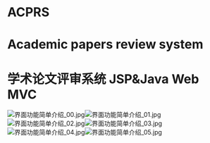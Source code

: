 # ACPRS
# Academic papers review system
# 学术论文评审系统 JSP&Java Web MVC

![界面功能简单介绍_00.jpg](https://cdn.nlark.com/yuque/0/2020/jpeg/631670/1606035693573-df806c1a-f7a1-4019-8afc-2e43efe96c18.jpeg#align=left&display=inline&height=6336&margin=%5Bobject%20Object%5D&name=%E7%95%8C%E9%9D%A2%E5%8A%9F%E8%83%BD%E7%AE%80%E5%8D%95%E4%BB%8B%E7%BB%8D_00.jpg&originHeight=6336&originWidth=4896&size=826431&status=done&style=none&width=4896)![界面功能简单介绍_01.jpg](https://cdn.nlark.com/yuque/0/2020/jpeg/631670/1606035695171-97383700-4449-47ec-8af4-14208f6208b7.jpeg#align=left&display=inline&height=6336&margin=%5Bobject%20Object%5D&name=%E7%95%8C%E9%9D%A2%E5%8A%9F%E8%83%BD%E7%AE%80%E5%8D%95%E4%BB%8B%E7%BB%8D_01.jpg&originHeight=6336&originWidth=4896&size=1004047&status=done&style=none&width=4896)![界面功能简单介绍_02.jpg](https://cdn.nlark.com/yuque/0/2020/jpeg/631670/1606035696643-65c1142e-29ae-4da1-af89-39eeabf95ca6.jpeg#align=left&display=inline&height=6336&margin=%5Bobject%20Object%5D&name=%E7%95%8C%E9%9D%A2%E5%8A%9F%E8%83%BD%E7%AE%80%E5%8D%95%E4%BB%8B%E7%BB%8D_02.jpg&originHeight=6336&originWidth=4896&size=766486&status=done&style=none&width=4896)![界面功能简单介绍_03.jpg](https://cdn.nlark.com/yuque/0/2020/jpeg/631670/1606035698294-4b7a1cf4-f34b-4c8b-974c-c51eabe77292.jpeg#align=left&display=inline&height=6336&margin=%5Bobject%20Object%5D&name=%E7%95%8C%E9%9D%A2%E5%8A%9F%E8%83%BD%E7%AE%80%E5%8D%95%E4%BB%8B%E7%BB%8D_03.jpg&originHeight=6336&originWidth=4896&size=763672&status=done&style=none&width=4896)![界面功能简单介绍_04.jpg](https://cdn.nlark.com/yuque/0/2020/jpeg/631670/1606035699729-5ed83046-56b5-47ac-852b-bc8741868194.jpeg#align=left&display=inline&height=6336&margin=%5Bobject%20Object%5D&name=%E7%95%8C%E9%9D%A2%E5%8A%9F%E8%83%BD%E7%AE%80%E5%8D%95%E4%BB%8B%E7%BB%8D_04.jpg&originHeight=6336&originWidth=4896&size=819419&status=done&style=none&width=4896)![界面功能简单介绍_05.jpg](https://cdn.nlark.com/yuque/0/2020/jpeg/631670/1606035702447-39ccbe79-280e-4b51-baa4-b3a99b70e4e4.jpeg#align=left&display=inline&height=6336&margin=%5Bobject%20Object%5D&name=%E7%95%8C%E9%9D%A2%E5%8A%9F%E8%83%BD%E7%AE%80%E5%8D%95%E4%BB%8B%E7%BB%8D_05.jpg&originHeight=6336&originWidth=4896&size=873452&status=done&style=none&width=4896)
